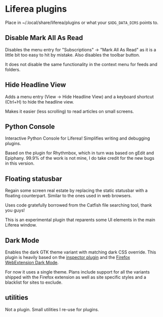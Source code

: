 # Liferea plugins #
Place in ~/.local/share/liferea/plugins or what your `$XDG_DATA_DIRS`
points to.

##  Disable Mark All As Read ##
Disables the menu entry for "Subscriptions" &rarr; "Mark All As Read"
as it is a little bit too easy to hit by mistake. Also disables the
toolbar button.

It does not disable the same functionality in the context menu for
feeds and folders.

##  Hide Headline View ##
Adds a menu entry (View &rarr; Hide Headline View) and a keyboard shortcut
(Ctrl+H) to hide the headline view. 

Makes it easier (less scrolling) to read articles on small screens.

##  Python Console ##
Interactive Python Console for Liferea! Simplifies writing and
debugging plugins. 

Based on the plugin for Rhythmbox, which in turn was based on gEdit and
Epiphany. 99.9% of the work is not mine, I do take credit for the new
bugs in this version.

##  Floating statusbar ##
Regain some screen real estate by replacing the static statusbar with
a floating counterpart. Similar to the ones used in web browsers. 

Uses code gratefully borrowed from the Catfish file searching tool,
thank you guys!

This is an experimental plugin that reparents some UI elements in the
main Liferea window.

## Dark Mode ##
Enables the dark GTK theme variant with matching dark CSS
override. This plugin is heavily based on the [inspector plugin](https://github.com/lwindolf/liferea-webkit2-inspector) and the
[Firefox WebExtension Dark Mode](https://mybrowseraddon.com/dark-mode.html).

For now it uses a single theme. Plans include support for all the
variants shipped with the Firefox extension as well as site specific
styles and a blacklist for sites to exclude.

## utilities ##
Not a plugin. Small utilities I re-use for plugins.

